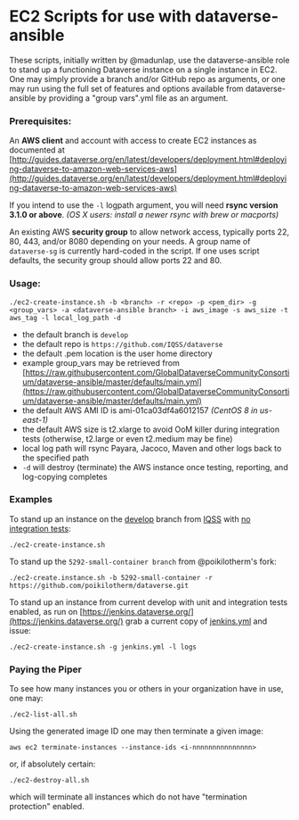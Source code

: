 # EC2 Scripts for use with dataverse-ansible

These scripts, initially written by @madunlap, use the dataverse-ansible role to stand up a functioning Dataverse instance on a single instance in EC2. One may simply provide a branch and/or GitHub repo as arguments, or one may run using the full set of features and options available from dataverse-ansible by providing a "group vars".yml file as an argument.

### Prerequisites:

An **AWS client** and account with access to create EC2 instances as documented at [http://guides.dataverse.org/en/latest/developers/deployment.html#deploying-dataverse-to-amazon-web-services-aws](http://guides.dataverse.org/en/latest/developers/deployment.html#deploying-dataverse-to-amazon-web-services-aws)

If you intend to use the `-l` logpath argument, you will need **rsync version 3.1.0 or above**. *(OS X users: install a newer rsync with brew or macports)*

An existing AWS **security group** to allow network access, typically ports 22, 80, 443, and/or 8080 depending on your needs. A group name of `dataverse-sg` is currently hard-coded in the script. If one uses script defaults, the security group should allow ports 22 and 80.

### Usage:

`./ec2-create-instance.sh -b <branch> -r <repo> -p <pem_dir> -g <group_vars> -a <dataverse-ansible branch> -i aws_image -s aws_size -t aws_tag -l local_log_path -d`

* the default branch is `develop`
* the default repo is `https://github.com/IQSS/dataverse`
* the default .pem location is the user home directory
* example group_vars may be retrieved from [https://raw.githubusercontent.com/GlobalDataverseCommunityConsortium/dataverse-ansible/master/defaults/main.yml](https://raw.githubusercontent.com/GlobalDataverseCommunityConsortium/dataverse-ansible/master/defaults/main.yml)
* the default AWS AMI ID is ami-01ca03df4a6012157 *(CentOS 8 in us-east-1)*
* the default AWS size is t2.xlarge to avoid OoM killer during integration tests (otherwise, t2.large or even t2.medium may be fine)
* local log path will rsync Payara, Jacoco, Maven and other logs back to the specified path
* `-d` will destroy (terminate) the AWS instance once testing, reporting, and log-copying completes

### Examples

To stand up an instance on the [develop](https://github.com/IQSS/dataverse/tree/develop) branch from [IQSS](https://github.com/IQSS/dataverse) with [no integration tests](http://guides.dataverse.org/en/latest/developers/testing.html#integration-tests):

`./ec2-create-instance.sh`

To stand up the `5292-small-container branch` from @poikilotherm's fork:

`./ec2-create.instance.sh -b 5292-small-container -r https://github.com/poikilotherm/dataverse.git`

To stand up an instance from current develop with unit and integration tests enabled, as run on [https://jenkins.dataverse.org/](https://jenkins.dataverse.org/) grab a current copy of [jenkins.yml](https://raw.githubusercontent.com/GlobalDataverseCommunityConsortium/dataverse-ansible/master/tests/group_vars/jenkins.yml) and issue:

`./ec2-create-instance.sh -g jenkins.yml -l logs`

### Paying the Piper

To see how many instances you or others in your organization have in use, one may:

`./ec2-list-all.sh`

Using the generated image ID one may then terminate a given image:

`aws ec2 terminate-instances --instance-ids <i-nnnnnnnnnnnnnnn>`

or, if absolutely certain:

`./ec2-destroy-all.sh`

which will terminate all instances which do not have "termination protection" enabled.